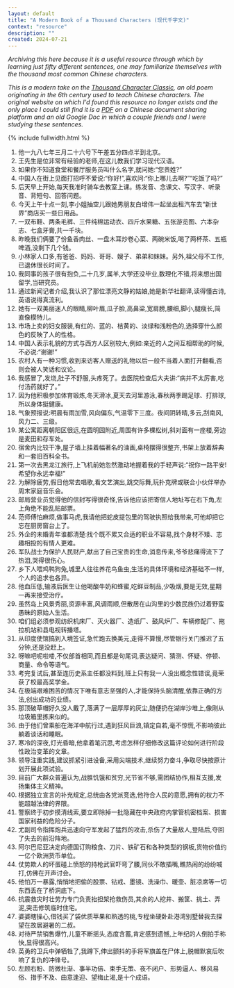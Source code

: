 ```yaml
---
layout: default
title: "A Modern Book of a Thousand Characters (现代千字文)"
context: "resource"
description: ""
created: 2024-07-21
---
```


*Archiving this here because it is a useful resource through which by learning just fifty different sentences, one may familiarize themselves with the thousand most common Chinese characters.*

*This is a modern take on the [Thousand Character Classic](https://en.wikipedia.org/wiki/Thousand_Character_Classic), an old poem originating in the 6th century used to teach Chinese characters. The original website on which I'd found this resource no longer exists and the only place I could still find it is a [PDF](https://www.doc88.com/p-9149096734371.html) on a Chinese document sharing platform and an old Google Doc in which a couple friends and I were studying these sentences.*

{% include fullwidth.html %}

1. 他一九八七年三月二十六号下午差五分四点半到北京。  
2. 王先生是位非常有经验的老师,在这儿教我们学习现代汉语。  
3. 如果你不知道食堂和餐厅服务员叫什么名字,就问她:“您贵姓?”  
4. 中国人在街上见面打招呼不爱说:“你好!”,喜欢问:“你上哪儿去啊?”“吃饭了吗?”  
5. 后天早上开始,每天我准时骑车去教室上课。练发音、念课文、写汉字、听录音、背短句、回答问题。  
6. 今天上午十点一刻,李小姐抽空儿跟她男朋友白增伟一起坐出租汽车去“新世界”商店买一些日用品。  
7. 一双布鞋、两条毛裤、三件纯棉运动衣、四斤水果糖、五张游览图、六本杂志、七盒牙膏,共一千块。  
8. 昨晚我们俩要了份鱼香肉丝、一盘木耳炒卷心菜、两碗米饭,喝了两杯茶、五瓶啤酒,没剩下几个钱。  
9. 小林家人口多,有爸爸、妈妈、哥哥、嫂子、弟弟和妹妹。另外,祖父母不工作,已退休很长时间了。  
10. 我同事的孩子很有抱负,二十几岁,属羊,大学还没毕业,数理化不错,将来想出国留学,当研究员。  
11. 通过新闻记者介绍,我认识了那位漂亮文静的姑娘,她是新华社翻译,读得懂古诗,英语说得真流利。  
12. 她有一双美丽迷人的眼睛,柳叶眉,瓜子脸,高鼻梁,宽肩膀,腰细,脚小,腿瘦长,简直像模特儿。  
13. 市场上卖的妇女服装,有红的、蓝的、桔黄的、淡绿和浅粉色的,选择穿什么颜色的反映了人的性格。  
14. 中国人表示礼貌的方式与西方人区别较大,例如:亲近的人之间互相帮助的时候,不必说:“谢谢!”  
15. 农村人有一种习惯,收到来访客人赠送的礼物以后一般不当着人面打开翻看,否则会被人笑话和议论。  
16. 我感冒了,发烧,肚子不舒服,头疼死了。去医院检查后大夫讲:“病并不太厉害,吃付汤药就好了。”  
17. 因为他积极参加体育锻炼,冬天滑冰,夏天去河里游泳,春秋两季踢足球、打排球,所以身体挺健康。  
18. 气象预报说:明晨有雨加雪,风向偏东,气温零下三度。夜间阴转晴,多云,刮南风,风力二、三级。  
19. 某公寓距离朝阳区很远,在圆明园附近,周围有许多棵松树,斜对面有一座楼,旁边是麦田和存车处。  
20. 宿舍内比较干净,屋子墙上挂着幅著名的油画,桌椅摆得很整齐,书架上放着辞典和一套旧百科全书。  
21. 第一次去黑龙江旅行,上飞机前她忽然激动地握着我的手轻声说:“祝你一路平安!希望你永远幸福!”  
22. 为解除疲劳,假日他常去唱歌,看文艺演出,跳交际舞,玩扑克牌或联合小伙伴举办周末家庭音乐会。  
23. 邮局营业员觉得他的信封写得很奇怪,告诉他应该把寄信人地址写在右下角,左上角绝不能乱贴邮票。  
24. 范师傅怕麻烦,做事马虎,我请他把蛇皮提包里的驾驶执照给我带来,可他却把它忘在厨房窗台上了。  
25. 外企的未婚青年谁都清楚:找个既不累又合适的职业不容易,找个身材不矮、志趣相投的有情人更难。  
26. 军队战士为保护人民财产,献出了自己宝贵的生命,消息传来,爷爷悲痛得流下了热泪,哭得很伤心。  
27. 乡下人喂鸡鸭狗兔,城里人往往养花鸟鱼虫,生活的具体环境和经济基础不一样,个人的追求也各异。  
28. 他血压低,输液后医生让他喝酸牛奶和蜂蜜,吃鲜豆制品,少吸烟,要是无效,星期一再来接受治疗。  
29. 虽然岛上风景秀丽,资源丰富,风调雨顺,但散居在山沟里的少数民族仍过着野蛮愚昧的原始人生活。  
30. 咱们组必须参观纺织机床厂、灭火器厂、造纸厂、鼓风炉厂、车辆修配厂、拖拉机站和县电视转播塔。  
31. 从印度使馆搞到入境签证,急忙跑去换美元,走得不算慢,尽管银行关门推迟了五分钟,还是没赶上。  
32. 呀嘛吧呢啦喽,不仅部首相同,而且都是句尾词,表达疑问、猜测、怀疑、停顿、商量、命令等语气。  
33. 考完复试后,甚至连历史系主任都没料到,班上只有我一人没出概念性错误,竟荣获了校最高奖学金。  
34. 在极端艰难困苦的情况下唯有意志坚强的人,才能保持头脑清醒,依靠正确的方法,创出成功的业绩。  
35. 那顶破草帽好久没人戴了,落满了一层厚厚的灰尘,随便扔在湖岸沙堆上,像刚从垃圾箱里拣来似的。  
36. 由于他们曾乘船在海洋中航行过,遇到狂风巨浪,镇定自若,毫不惊慌,不影响彼此躺着谈话和睡眠。  
37. 寒冷的深夜,灯光昏暗,他拿着笔沉思,考虑怎样仔细修改这篇评论如何进行阶段性政治变革的文章。  
38. 领导注重实践,建议抓紧引进设备,采用尖端技术,继续努力奋斗,争取尽快按原计划开展此项试验。  
39. 目前广大群众普遍认为,战胜饥饿和贫穷,光节省不够,需团结协作,相互支援,发扬集体主义精神。  
40. 根据独立宣言的补充规定,总统由各党派竞选,他符合人民的意愿,拥有的权力不能超越法律的界限。  
41. 警察终于初步摸清线索,要立即除掉一批隐藏在中央政府内掌管机密档案、损害国家利益的危险分子。  
42. 尤副司令指挥炮兵迅速向守军发起了猛烈的攻击,杀伤了大量敌人,登陆后,夺回了失去的前沿阵地。  
43. 阿尔巴尼亚决定向德国订购粮食、刀片、铁矿石和各种类型的钢板,货物价值约一亿个欧洲货币单位。  
44. 仗势欺人的坏蛋碰上愤怒的持枪武官吓弯了腰,同伙不敢插嘴,瞧热闹的纷纷喊打,仿佛在开声讨会。  
45. 他怕万一暴露,悄悄地把偷的股票、钻戒、墨镜、洗澡巾、暖壶、脏凉席等一切东西丢在了桥洞底下。  
46. 抗震救灾时壮劳力专门负责抬担架抢救伤员,其余的人挖井、搬筐、挑土、弄泥,突击修筑临时住宅。  
47. 婆婆瞎操心,借钱买了袋优质苹果和熟透的桃,专程坐硬卧赴港湾别墅替我去探望在故居避暑的二叔。  
48. 对待严禁销售爆竹,儿童不断摇头,态度含蓄,肯定感到遗憾,上年纪的人倒拍手称快,显得很高兴。  
49. 英勇的卫兵中弹牺牲了,我蹲下,伸出颤抖的手将军旗盖在尸体上,脱帽默哀后吹响了复仇的冲锋号。  
50. 左顾右盼、防微杜渐、事半功倍、束手无策、夜不闭户、形势逼人、移风易俗、措手不及、曲意逢迎、望梅止渴,是十个成语。

